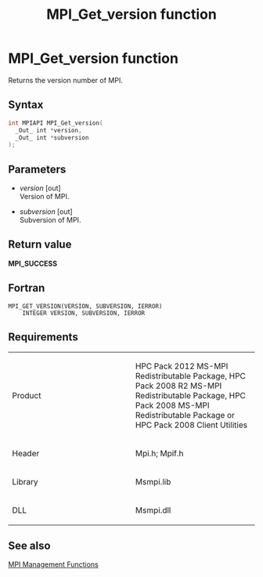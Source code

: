 ﻿---
title: MPI_Get_version function
TOCTitle: MPI_Get_version function
ms:assetid: addf93e6-793d-45b0-b48b-e2da0d3791a1
ms:mtpsurl: https://msdn.microsoft.com/en-us/library/Dn473383(v=VS.85)
ms:contentKeyID: 59360919
ms.date: 03/28/2018
mtps_version: v=VS.85
f1_keywords:
- MPI_GET_VERSION
- mpif/MPI_Get_version
- mpi/MPI_GET_VERSION
dev_langs:
- C++
- C
---

# MPI\_Get\_version function

Returns the version number of MPI.

## Syntax

``` c++
int MPIAPI MPI_Get_version(
  _Out_ int *version,
  _Out_ int *subversion
);
```

## Parameters

  - *version* \[out\]  
    Version of MPI.

  - *subversion* \[out\]  
    Subversion of MPI.

## Return value

**MPI\_SUCCESS**

## Fortran

    MPI_GET_VERSION(VERSION, SUBVERSION, IERROR)
        INTEGER VERSION, SUBVERSION, IERROR

## Requirements

<table>
<colgroup>
<col style="width: 50%" />
<col style="width: 50%" />
</colgroup>
<tbody>
<tr class="odd">
<td><p>Product</p></td>
<td><p>HPC Pack 2012 MS-MPI Redistributable Package, HPC Pack 2008 R2 MS-MPI Redistributable Package, HPC Pack 2008 MS-MPI Redistributable Package or HPC Pack 2008 Client Utilities</p></td>
</tr>
<tr class="even">
<td><p>Header</p></td>
<td>Mpi.h;
Mpif.h</td>
</tr>
<tr class="odd">
<td><p>Library</p></td>
<td>Msmpi.lib</td>
</tr>
<tr class="even">
<td><p>DLL</p></td>
<td>Msmpi.dll</td>
</tr>
</tbody>
</table>


## See also

[MPI Management Functions](mpi-management-functions.md)

